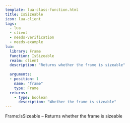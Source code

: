 ```yaml
---
template: lua-class-function.html
title: IsSizeable
icon: lua-client
tags:
  - lua
  - client
  - needs-verification
  - needs-example
lua:
  library: Frame
  function: IsSizeable
  realm: client
  description: "Returns whether the frame is sizeable"
  
  arguments:
  - position: 1
    name: "frame"
    type: Frame
  returns:
    - type: boolean
      description: "Whether the frame is sizeable"
---
```


<div class="lua__search__keywords">
Frame:IsSizeable &#x2013; Returns whether the frame is sizeable
</div>
